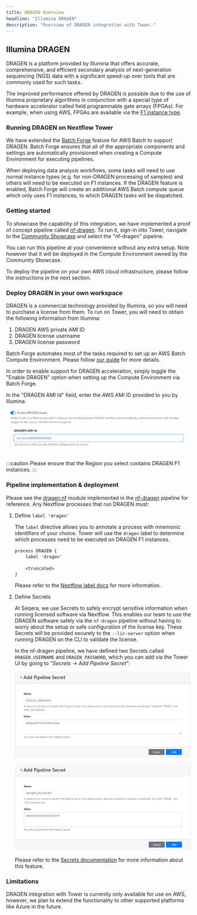 ```yaml
---
title: DRAGEN Overview
headline: "Illumina DRAGEN"
description: "Overview of DRAGEN integration with Tower."
---
```


## Illumina DRAGEN

DRAGEN is a platform provided by Illumina that offers accurate, comprehensive, and efficient secondary analysis of next-generation sequencing (NGS) data with a significant speed-up over tools that are commonly used for such tasks.

The improved performance offered by DRAGEN is possible due to the use of Illumina proprietary algorithms in conjunction with a special type of hardware accelerator called field programmable gate arrays (FPGAs). For example, when using AWS, FPGAs are available via the [F1 instance type](https://aws.amazon.com/ec2/instance-types/f1/).

### Running DRAGEN on Nextflow Tower

We have extended the [Batch Forge](../../compute-envs/aws-batch?h=forge#tower-forge) feature for AWS Batch to support DRAGEN. Batch Forge ensures that all of the appropriate components and settings are automatically provisioned when creating a Compute Environment for executing pipelines.

When deploying data analysis workflows, some tasks will need to use normal instance types (e.g. for non-DRAGEN processing of samples) and others will need to be executed on F1 instances. If the DRAGEN feature is enabled, Batch Forge will create an additional AWS Batch compute queue which only uses F1 instances, to which DRAGEN tasks will be dispatched.

### Getting started

To showcase the capability of this integration, we have implemented a proof of concept pipeline called [nf-dragen](https://github.com/seqeralabs/nf-dragen). To run it, sign-in into Tower, navigate to the [Community Showcase](https://tower.nf/orgs/community/workspaces/showcase/launchpad) and select the "nf-dragen" pipeline.

You can run this pipeline at your convenience without any extra setup. Note however that it will be deployed in the Compute Environment owned by the Community Showcase.

To deploy the pipeline on your own AWS cloud infrastructure, please follow the instructions in the next section.

### Deploy DRAGEN in your own workspace

DRAGEN is a commercial technology provided by Illumina, so you will need to purchase a license from them. To run on Tower, you will need to obtain the following information from Illumina:

1. DRAGEN AWS private AMI ID
2. DRAGEN license username
3. DRAGEN license password

Batch Forge automates most of the tasks required to set up an AWS Batch Compute Environment. Please follow [our guide](../../compute-envs/aws-batch) for more details.

In order to enable support for DRAGEN acceleration, simply toggle the "Enable DRAGEN" option when setting up the Compute Environment via Batch Forge.

In the "DRAGEN AMI Id" field, enter the AWS AMI ID provided to you by Illumina.

![](./_images/dragen_ce_ami.png)

:::caution
Please ensure that the Region you select contains DRAGEN F1 instances.
:::

### Pipeline implementation & deployment

Please see the [dragen.nf](https://github.com/seqeralabs/nf-dragen/blob/master/modules/local/dragen.nf) module implemented in the [nf-dragen](https://github.com/seqeralabs/nf-dragen) pipeline for reference. Any Nextflow processes that run DRAGEN must:

1. Define `label 'dragen'`

   The `label` directive allows you to annotate a process with mnemonic identifiers of your choice. Tower will use the `dragen` label to determine which processes need to be executed on DRAGEN F1 instances.

   ```
   process DRAGEN {
       label 'dragen'

       <truncated>
   }
   ```

   Please refer to the [Nextflow label docs](https://www.nextflow.io/docs/latest/process.html?highlight=label#label) for more information.

2. Define Secrets

   At Seqera, we use Secrets to safely encrypt sensitive information when running licensed software via Nextflow. This enables our team to use the DRAGEN software safely via the `nf-dragen` pipeline without having to worry about the setup or safe configuration of the license key. These Secrets will be provided securely to the `--lic-server` option when running DRAGEN on the CLI to validate the license.

   In the nf-dragen pipeline, we have defined two Secrets called `DRAGEN_USERNAME` and `DRAGEN_PASSWORD`, which you can add via the Tower UI by going to _"Secrets -> Add Pipeline Secret"_:

   ![](./_images/dragen_secrets_username.png)

   ![](./_images/dragen_secrets_password.png)

   Please refer to the [Secrets documentation](../../secrets/overview) for more information about this feature.

### Limitations

DRAGEN integration with Tower is currently only available for use on AWS, however, we plan to extend the functionality to other supported platforms like Azure in the future.
